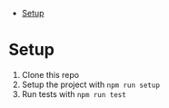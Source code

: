 - [Setup](#setup)

# Setup
1. Clone this repo
2. Setup the project with `npm run setup`
3. Run tests with `npm run test`
